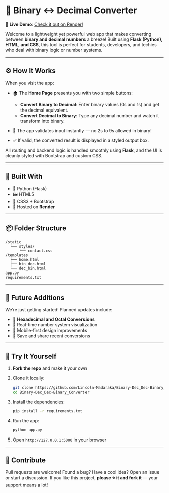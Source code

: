 
# 🔁 Binary ↔ Decimal Converter

🚀 **Live Demo**: [Check it out on Render!](https://bin2dec-number-system-converter.onrender.com)

Welcome to a lightweight yet powerful web app that makes converting between **binary and decimal numbers** a breeze! Built using **Flask (Python), HTML, and CSS**, this tool is perfect for students, developers, and techies who deal with binary logic or number systems.

---

## ⚙️ How It Works

When you visit the app:

* 🏠 The **Home Page** presents you with two simple buttons:

  * **Convert Binary to Decimal**: Enter binary values (0s and 1s) and get the decimal equivalent.
  * **Convert Decimal to Binary**: Type any decimal number and watch it transform into binary.
* 🚫 The app validates input instantly — no 2s to 9s allowed in binary!
* ✅ If valid, the converted result is displayed in a styled output box.

All routing and backend logic is handled smoothly using **Flask**, and the UI is cleanly styled with Bootstrap and custom CSS.

---

## 🧠 Built With

* 🐍 Python (Flask)
* 🖼️ HTML5
* 🎨 CSS3 + Bootstrap
* 🔄 Hosted on **Render**

---

## 📦 Folder Structure

```
/static
  └── styles/
      └── contact.css
/templates
  ├── home.html
  ├── bin_dec.html
  └── dec_bin.html
app.py
requirements.txt
```

---

## 🌟 Future Additions

We’re just getting started! Planned updates include:

* 🔢 **Hexadecimal and Octal Conversions**
* 🧮 Real-time number system visualization
* 📱 Mobile-first design improvements
* 💾 Save and share recent conversions

---

## 🧪 Try It Yourself

1. **Fork the repo** and make it your own
2. Clone it locally:

   ```bash
   git clone https://github.com/Lincoln-Madaraka/Binary-Dec_Dec-Binary_Converter
   cd Binary-Dec_Dec-Binary_Converter
   ```
3. Install the dependencies:

   ```bash
   pip install -r requirements.txt
   ```
4. Run the app:

   ```bash
   python app.py
   ```
5. Open `http://127.0.0.1:5000` in your browser

---

## 🙌 Contribute

Pull requests are welcome! Found a bug? Have a cool idea? Open an issue or start a discussion.
If you like this project, **please ⭐ it and fork it** — your support means a lot!

